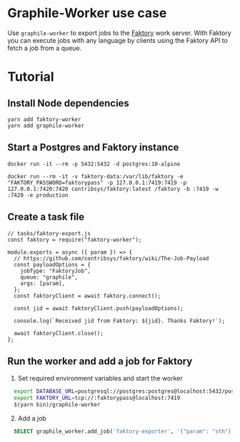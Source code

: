 # Graphile-Worker use case

Use `graphile-worker` to export jobs to the [Faktory](https://github.com/contribsys/faktory) work server. With Faktory you can execute jobs with any language by clients using the Faktory API to fetch a job from a queue. 

# Tutorial

## Install Node dependencies

    yarn add faktory-worker
    yarn add graphile-worker

## Start a Postgres and Faktory instance

    docker run -it --rm -p 5432:5432 -d postgres:10-alpine

    docker run --rm -it -v faktory-data:/var/lib/faktory -e "FAKTORY_PASSWORD=faktorypass" -p 127.0.0.1:7419:7419 -p 127.0.0.1:7420:7420 contribsys/faktory:latest /faktory -b :7419 -w :7420 -e production

## Create a task file

```JS
// tasks/faktory-export.js
const faktory = require("faktory-worker");

module.exports = async ({ param }) => {
  // https://github.com/contribsys/faktory/wiki/The-Job-Payload
  const payloadOptions = {
    jobType: "FaktoryJob",
    queue: "graphile",
    args: [param],
  };
  const faktoryClient = await faktory.connect();

  const jid = await faktoryClient.push(payloadOptions);

  console.log(`Received jid from Faktory: ${jid}. Thanks Faktory!`);

  await faktoryClient.close();
};
```

## Run the worker and add a job for Faktory

1. Set required environment variables and start the worker 

```BASH
  export DATABASE_URL=postgresql://postgres:postgres@localhost:5432/postgres
  export FAKTORY_URL=tcp://:faktorypass@localhost:7419
  $(yarn bin)/graphile-worker
```
2. Add a job

```SQL
  SELECT graphile_worker.add_job('faktory-exporter', '{"param": "sth"}');
```




